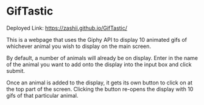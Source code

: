 # GifTastic

Deployed Link: https://zashii.github.io/GifTastic/

This is a webpage that uses the Giphy API to display 10 animated gifs of whichever animal you wish to display on the main screen. 

By default, a number of animals will already be on display. Enter in the name of the animal you want to add onto the display into the input box and click submit.

Once an animal is added to the display, it gets its own button to click on at the top part of the screen. Clicking the button re-opens the display with 10 gifs of that particular animal.
